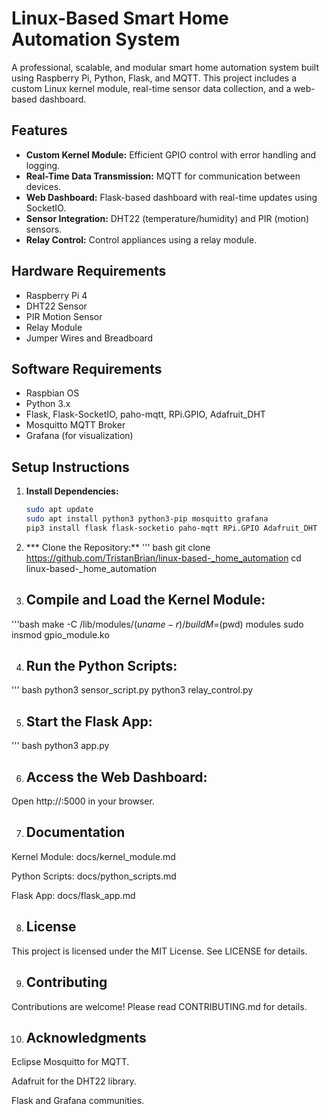 # Linux-Based Smart Home Automation System

A professional, scalable, and modular smart home automation system built using Raspberry Pi, Python, Flask, and MQTT. This project includes a custom Linux kernel module, real-time sensor data collection, and a web-based dashboard.

## Features
- **Custom Kernel Module:** Efficient GPIO control with error handling and logging.
- **Real-Time Data Transmission:** MQTT for communication between devices.
- **Web Dashboard:** Flask-based dashboard with real-time updates using SocketIO.
- **Sensor Integration:** DHT22 (temperature/humidity) and PIR (motion) sensors.
- **Relay Control:** Control appliances using a relay module.

## Hardware Requirements
- Raspberry Pi 4
- DHT22 Sensor
- PIR Motion Sensor
- Relay Module
- Jumper Wires and Breadboard

## Software Requirements
- Raspbian OS
- Python 3.x
- Flask, Flask-SocketIO, paho-mqtt, RPi.GPIO, Adafruit_DHT
- Mosquitto MQTT Broker
- Grafana (for visualization)

## Setup Instructions
1. **Install Dependencies:**
   ```bash
   sudo apt update
   sudo apt install python3 python3-pip mosquitto grafana
   pip3 install flask flask-socketio paho-mqtt RPi.GPIO Adafruit_DHT

2. *** Clone the Repository:**
''' bash
git clone https://github.com/TristanBrian/linux-based-_home_automation
cd linux-based-_home_automation

3. ## Compile and Load the Kernel Module:
'''bash
make -C /lib/modules/$(uname -r)/build M=$(pwd) modules
sudo insmod gpio_module.ko

4. ## Run the Python Scripts:
''' bash
python3 sensor_script.py
python3 relay_control.py

5. ## Start the Flask App:
''' bash
python3 app.py

6. ## Access the Web Dashboard:
Open http://<raspberry-pi-ip>:5000 in your browser.

7. ## Documentation
Kernel Module: docs/kernel_module.md

Python Scripts: docs/python_scripts.md

Flask App: docs/flask_app.md

8. ## License
This project is licensed under the MIT License. See LICENSE for details.

9. ## Contributing
Contributions are welcome! Please read CONTRIBUTING.md for details.

10. ## Acknowledgments
Eclipse Mosquitto for MQTT.

Adafruit for the DHT22 library.

Flask and Grafana communities.